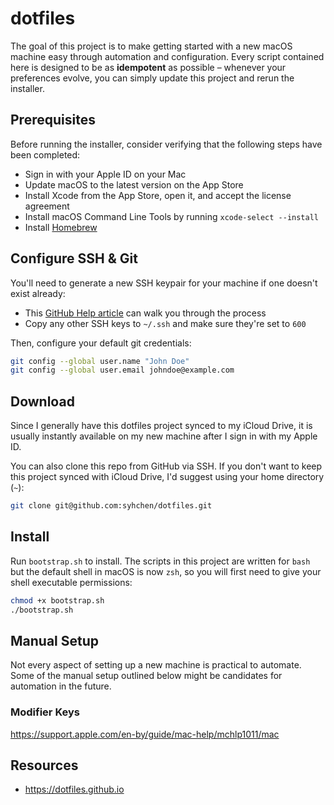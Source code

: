 # dotfiles

The goal of this project is to make getting started with a new macOS machine easy through automation and configuration. Every script contained here is designed to be as **idempotent** as possible – whenever your preferences evolve, you can simply update this project and rerun the installer.

## Prerequisites

Before running the installer, consider verifying that the following steps have been completed:

- Sign in with your Apple ID on your Mac
- Update macOS to the latest version on the App Store
- Install Xcode from the App Store, open it, and accept the license agreement
- Install macOS Command Line Tools by running `xcode-select --install`
- Install [Homebrew](https://brew.sh)

## Configure SSH & Git

You'll need to generate a new SSH keypair for your machine if one doesn't exist already:

- This [GitHub Help article](https://help.github.com/articles/generating-a-new-ssh-key-and-adding-it-to-the-ssh-agent/) can walk you through the process
- Copy any other SSH keys to `~/.ssh` and make sure they're set to `600`

Then, configure your default git credentials:

```bash
git config --global user.name "John Doe"
git config --global user.email johndoe@example.com
```

## Download

Since I generally have this dotfiles project synced to my iCloud Drive, it is usually instantly available on my new machine after I sign in with my Apple ID.

You can also clone this repo from GitHub via SSH. If you don't want to keep this project synced with iCloud Drive, I'd suggest using your home directory (`~`):

```bash
git clone git@github.com:syhchen/dotfiles.git
```

## Install

Run `bootstrap.sh` to install. The scripts in this project are written for `bash` but the default shell in macOS is now `zsh`, so you will first need to give your shell executable permissions:

```zsh
chmod +x bootstrap.sh
./bootstrap.sh
```

## Manual Setup

Not every aspect of setting up a new machine is practical to automate. Some of the manual setup outlined below might be candidates for automation in the future.

### Modifier Keys

https://support.apple.com/en-by/guide/mac-help/mchlp1011/mac

## Resources

- https://dotfiles.github.io